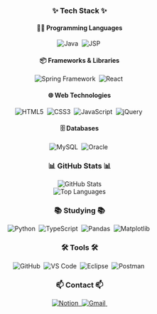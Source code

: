 <h3 align="center">✨ Tech Stack ✨</h3>
<div align="center">
  <h4>👨‍💻 Programming Languages</h4>
  <img src="https://img.shields.io/badge/java-007396.svg?style=for-the-badge&logo=java&logoColor=white" alt="Java" />&nbsp;
  <img src="https://img.shields.io/badge/jsp-007396.svg?style=for-the-badge&logo=eclipse&logoColor=white" alt="JSP" />&nbsp;
  <h4>📦 Frameworks & Libraries</h4>
  <img src="https://img.shields.io/badge/Spring Framework-6DB33F.svg?style=for-the-badge&logo=spring&logoColor=white" alt="Spring Framework" />&nbsp;
  <img src="https://img.shields.io/badge/React-20232a.svg?style=for-the-badge&logo=react&logoColor=61DAFB" alt="React" />&nbsp;
  <h4>🌐 Web Technologies</h4>
  <img src="https://img.shields.io/badge/HTML5-E34F26.svg?style=for-the-badge&logo=html5&logoColor=white" alt="HTML5" />&nbsp;
  <img src="https://img.shields.io/badge/CSS3-1572B6.svg?style=for-the-badge&logo=css3&logoColor=white" alt="CSS3" />&nbsp;
  <img src="https://img.shields.io/badge/JavaScript-F7DF1E.svg?style=for-the-badge&logo=javascript&logoColor=black" alt="JavaScript" />&nbsp;
  <img src="https://img.shields.io/badge/jQuery-0769AD.svg?style=for-the-badge&logo=jquery&logoColor=white" alt="jQuery" />&nbsp;
  <h4>🗄️ Databases</h4>
  <img src="https://img.shields.io/badge/MySQL-4479A1.svg?style=for-the-badge&logo=mysql&logoColor=white" alt="MySQL" />&nbsp;
  <img src="https://img.shields.io/badge/Oracle-F80000.svg?style=for-the-badge&logo=oracle&logoColor=white" alt="Oracle" />&nbsp;
</div>

<h3 align="center">📊 GitHub Stats 📊</h3>
<div align="center">
  <img src="https://github-readme-stats.vercel.app/api?username=JELKOV&show_icons=true&theme=radical&include_all_commits=true&count_private=true" alt="GitHub Stats" />
  <br />
  <img src="https://github-readme-stats.vercel.app/api/top-langs/?username=JELKOV&layout=compact&theme=radical&hide=css,html" alt="Top Languages" />
</div>

<h3 align="center">📚 Studying 📚</h3>
<div align="center">
  <img src="https://img.shields.io/badge/python-3670A0?style=for-the-badge&logo=python&logoColor=ffdd54" alt="Python" />&nbsp;
  <img src="https://img.shields.io/badge/typescript-007ACC.svg?style=for-the-badge&logo=typescript&logoColor=white" alt="TypeScript" />&nbsp;
  <img src="https://img.shields.io/badge/pandas-150458.svg?style=for-the-badge&logo=pandas&logoColor=white" alt="Pandas" />&nbsp;
  <img src="https://img.shields.io/badge/matplotlib-11557c.svg?style=for-the-badge&logo=matplotlib&logoColor=white" alt="Matplotlib" />&nbsp;
</div>

<h3 align="center">🛠 Tools 🛠</h3>
<div align="center">
  <img src="https://img.shields.io/badge/GitHub-181717.svg?style=for-the-badge&logo=github&logoColor=white" alt="GitHub" />&nbsp;
  <img src="https://img.shields.io/badge/VScode-0078D4.svg?style=for-the-badge&logo=visual-studio-code&logoColor=white" alt="VS Code" />&nbsp;
  <img src="https://img.shields.io/badge/Eclipse-2C2255.svg?style=for-the-badge&logo=eclipse&logoColor=white" alt="Eclipse" />&nbsp;
  <img src="https://img.shields.io/badge/Postman-FF6C37.svg?style=for-the-badge&logo=postman&logoColor=white" alt="Postman" />&nbsp;
</div>

<h3 align="center">📫 Contact 📫</h3>
<div align="center">
  <a href="https://jelkov-developer.notion.site/49ba695ecae34a729cce1f8b250c4502?pvs=4">
    <img src="https://img.shields.io/badge/Notion-F3F3F3?style=for-the-badge&logo=notion&logoColor=black" alt="Notion" />&nbsp;
  </a>
  <a href="mailto:ajh4234@gmail.com">
    <img src="https://img.shields.io/badge/ajh4234@gmail.com-D14836?style=for-the-badge&logo=gmail&logoColor=white" alt="Gmail" />&nbsp;
  </a>
</div>
